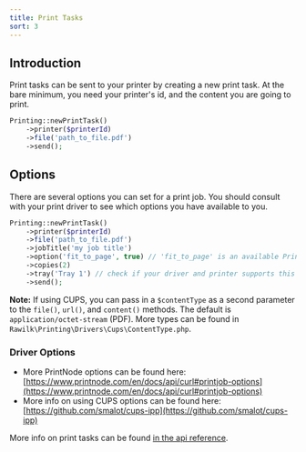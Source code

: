 ```yaml
---
title: Print Tasks
sort: 3
---
```


## Introduction

Print tasks can be sent to your printer by creating a new print task. At the bare minimum, you need your printer's id, and the content you are going to print.

```php
Printing::newPrintTask()
    ->printer($printerId)
    ->file('path_to_file.pdf')
    ->send();
```

## Options

There are several options you can set for a print job. You should consult with your print driver to see which options you have available to you.

```php
Printing::newPrintTask()
    ->printer($printerId)
    ->file('path_to_file.pdf')
    ->jobTitle('my job title')
    ->option('fit_to_page', true) // 'fit_to_page' is an available PrintNode option
    ->copies(2)
    ->tray('Tray 1') // check if your driver and printer supports this
    ->send();
```

**Note:** If using CUPS, you can pass in a `$contentType` as a second parameter to the `file()`, `url()`, and
`content()` methods. The default is `application/octet-stream` (PDF). More types can be found in
`Rawilk\Printing\Drivers\Cups\ContentType.php`.

### Driver Options

-   More PrintNode options can be found here: [https://www.printnode.com/en/docs/api/curl#printjob-options](https://www.printnode.com/en/docs/api/curl#printjob-options)
-   More info on using CUPS options can be found here: [https://github.com/smalot/cups-ipp](https://github.com/smalot/cups-ipp)

More info on print tasks can be found [in the api reference](/laravel-printing/{version}/api/print-task).
